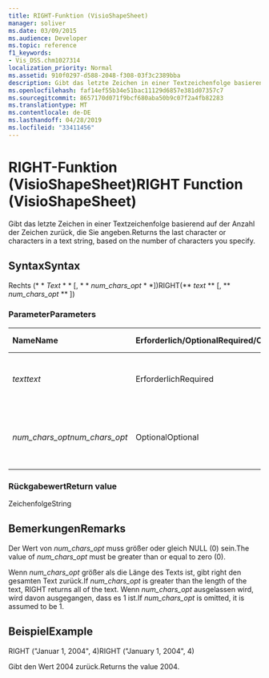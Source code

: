 ```yaml
---
title: RIGHT-Funktion (VisioShapeSheet)
manager: soliver
ms.date: 03/09/2015
ms.audience: Developer
ms.topic: reference
f1_keywords:
- Vis_DSS.chm1027314
localization_priority: Normal
ms.assetid: 910f0297-d588-2048-f308-03f3c2389bba
description: Gibt das letzte Zeichen in einer Textzeichenfolge basierend auf der Anzahl der Zeichen zurück, die Sie angeben.
ms.openlocfilehash: faf14ef55b34e51bac11129d6857e381d07357c7
ms.sourcegitcommit: 8657170d071f9bcf680aba50b9c07f2a4fb82283
ms.translationtype: MT
ms.contentlocale: de-DE
ms.lasthandoff: 04/28/2019
ms.locfileid: "33411456"
---
```

# <a name="right-function-visioshapesheet"></a><span data-ttu-id="255d4-103">RIGHT-Funktion (VisioShapeSheet)</span><span class="sxs-lookup"><span data-stu-id="255d4-103">RIGHT Function (VisioShapeSheet)</span></span>

<span data-ttu-id="255d4-104">Gibt das letzte Zeichen in einer Textzeichenfolge basierend auf der Anzahl der Zeichen zurück, die Sie angeben.</span><span class="sxs-lookup"><span data-stu-id="255d4-104">Returns the last character or characters in a text string, based on the number of characters you specify.</span></span>
  
## <a name="syntax"></a><span data-ttu-id="255d4-105">Syntax</span><span class="sxs-lookup"><span data-stu-id="255d4-105">Syntax</span></span>

<span data-ttu-id="255d4-106">Rechts (\* \* *Text* \* \* [, \* \* *num_chars_opt* \* \*])</span><span class="sxs-lookup"><span data-stu-id="255d4-106">RIGHT(\*\* *text* \*\* [, \*\* *num_chars_opt* \*\* ])</span></span> 
  
### <a name="parameters"></a><span data-ttu-id="255d4-107">Parameter</span><span class="sxs-lookup"><span data-stu-id="255d4-107">Parameters</span></span>

|<span data-ttu-id="255d4-108">**Name**</span><span class="sxs-lookup"><span data-stu-id="255d4-108">**Name**</span></span>|<span data-ttu-id="255d4-109">**Erforderlich/Optional**</span><span class="sxs-lookup"><span data-stu-id="255d4-109">**Required/Optional**</span></span>|<span data-ttu-id="255d4-110">**Datentyp**</span><span class="sxs-lookup"><span data-stu-id="255d4-110">**Data Type**</span></span>|<span data-ttu-id="255d4-111">**Beschreibung**</span><span class="sxs-lookup"><span data-stu-id="255d4-111">**Description**</span></span>|
|:-----|:-----|:-----|:-----|
| <span data-ttu-id="255d4-112">_text_</span><span class="sxs-lookup"><span data-stu-id="255d4-112">_text_</span></span> <br/> |<span data-ttu-id="255d4-113">Erforderlich</span><span class="sxs-lookup"><span data-stu-id="255d4-113">Required</span></span>  <br/> |<span data-ttu-id="255d4-114">**String**</span><span class="sxs-lookup"><span data-stu-id="255d4-114">**String**</span></span> <br/> | <span data-ttu-id="255d4-115">Die Textzeichenfolge mit den zu extrahierenden Zeichen.</span><span class="sxs-lookup"><span data-stu-id="255d4-115">The text string containing the characters you want to extract.</span></span>  <br/> |
| <span data-ttu-id="255d4-116">_num_chars_opt_</span><span class="sxs-lookup"><span data-stu-id="255d4-116">_num_chars_opt_</span></span> <br/> |<span data-ttu-id="255d4-117">Optional</span><span class="sxs-lookup"><span data-stu-id="255d4-117">Optional</span></span>  <br/> |<span data-ttu-id="255d4-118">**Number**</span><span class="sxs-lookup"><span data-stu-id="255d4-118">**Number**</span></span> <br/> |<span data-ttu-id="255d4-119">Die Anzahl der Zeichen, die extrahiert werden sollen.</span><span class="sxs-lookup"><span data-stu-id="255d4-119">The number of characters you want to extract.</span></span> <span data-ttu-id="255d4-120">Standardwert ist 1.</span><span class="sxs-lookup"><span data-stu-id="255d4-120">The default is 1.</span></span>  <br/> |
   
### <a name="return-value"></a><span data-ttu-id="255d4-121">Rückgabewert</span><span class="sxs-lookup"><span data-stu-id="255d4-121">Return value</span></span>

<span data-ttu-id="255d4-122">Zeichenfolge</span><span class="sxs-lookup"><span data-stu-id="255d4-122">String</span></span>
  
## <a name="remarks"></a><span data-ttu-id="255d4-123">Bemerkungen</span><span class="sxs-lookup"><span data-stu-id="255d4-123">Remarks</span></span>

<span data-ttu-id="255d4-124">Der Wert von _num_chars_opt_ muss größer oder gleich NULL (0) sein.</span><span class="sxs-lookup"><span data-stu-id="255d4-124">The value of  _num_chars_opt_ must be greater than or equal to zero (0).</span></span> 
  
<span data-ttu-id="255d4-125">Wenn _num_chars_opt_ größer als die Länge des Texts ist, gibt right den gesamten Text zurück.</span><span class="sxs-lookup"><span data-stu-id="255d4-125">If  _num_chars_opt_ is greater than the length of the text, RIGHT returns all of the text.</span></span> <span data-ttu-id="255d4-126">Wenn _num_chars_opt_ ausgelassen wird, wird davon ausgegangen, dass es 1 ist.</span><span class="sxs-lookup"><span data-stu-id="255d4-126">If  _num_chars_opt_ is omitted, it is assumed to be 1.</span></span> 
  
## <a name="example"></a><span data-ttu-id="255d4-127">Beispiel</span><span class="sxs-lookup"><span data-stu-id="255d4-127">Example</span></span>

<span data-ttu-id="255d4-128">RIGHT ("Januar 1, 2004", 4)</span><span class="sxs-lookup"><span data-stu-id="255d4-128">RIGHT ("January 1, 2004", 4)</span></span> 
  
<span data-ttu-id="255d4-129">Gibt den Wert 2004 zurück.</span><span class="sxs-lookup"><span data-stu-id="255d4-129">Returns the value 2004.</span></span> 
  

